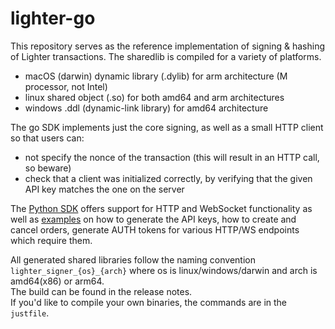 # lighter-go

This repository serves as the reference implementation of signing & hashing of Lighter transactions. 
The sharedlib is compiled for a variety of platforms.
- macOS (darwin) dynamic library (.dylib) for arm architecture (M processor, not Intel)
- linux shared object (.so) for both amd64 and arm architectures
- windows .ddl (dynamic-link library) for amd64 architecture

The go SDK implements just the core signing, as well as a small HTTP client so that users can:
- not specify the nonce of the transaction (this will result in an HTTP call, so beware)
- check that a client was initialized correctly, by verifying that the given API key matches the one on the server

The [Python SDK](https://github.com/elliottech/lighter-python) offers support for HTTP and WebSocket functionality as well as [examples](https://github.com/elliottech/lighter-python/tree/main/examples) on how to generate the API keys, how to create and cancel orders, generate AUTH tokens for various HTTP/WS endpoints which require them. 

All generated shared libraries follow the naming convention `lighter_signer_{os}_{arch}` where os is linux/windows/darwin and arch is amd64(x86) or arm64.\
The build can be found in the release notes.\
If you'd like to compile your own binaries, the commands are in the `justfile`.